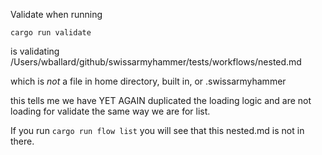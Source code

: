 Validate when running

`cargo run validate`

is validating /Users/wballard/github/swissarmyhammer/tests/workflows/nested.md

which is *not* a file in home directory, built in, or .swissarmyhammer


this tells me we have YET AGAIN duplicated the loading logic and are not loading
for validate the same way we are for list.

If you run `cargo run flow list` you will see that this nested.md is not in there.
